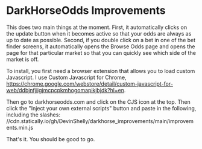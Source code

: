 # DarkHorseOdds Improvements

This does two main things at the moment. First, it automatically clicks on the update button when it becomes active so that your odds are always as up to date as possible. Second, if you double click on a bet in one of the bet finder screens, it automatically opens the Browse Odds page and opens the page for that particular market so that you can quickly see which side of the market is off.

To install, you first need a browser extension that allows you to load custom Javascript. I use Custom Javascript for Chrome, https://chrome.google.com/webstore/detail/custom-javascript-for-web/ddbjnfjiigjmcpcpkmhogomapikjbjdk?hl=en. 

Then go to darkhorseodds.com and click on the CJS icon at the top. Then click the "Inject your own external scripts" button and paste in the following, including the slashes: //cdn.statically.io/gh/DevinShelly/darkhorse_improvements/main/improvements.min.js

That's it. You should be good to go.
